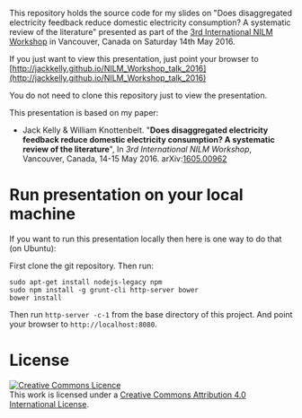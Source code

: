 This repository holds the source code for my slides on "Does
disaggregated electricity feedback reduce domestic electricity
consumption? A systematic review of the literature" presented as part
of the
[3rd International NILM Workshop](http://nilmworkshop.org/2016/index.html)
in Vancouver, Canada on Saturday 14th May 2016.

If you just want to view this presentation, just point your browser to
[http://jackkelly.github.io/NILM_Workshop_talk_2016](http://jackkelly.github.io/NILM_Workshop_talk_2016)

You do not need to clone this repository just to view the
presentation.

This presentation is based on my paper:

* Jack Kelly & William Knottenbelt. "**Does disaggregated electricity
feedback reduce domestic electricity consumption? A systematic review
of the literature**", In *3rd International NILM Workshop*, Vancouver,
Canada, 14-15 May 2016. arXiv:[1605.00962](http://arxiv.org/abs/1605.00962)

# Run presentation on your local machine

If you want to run this presentation locally then here is one way to
do that (on Ubuntu):

First clone the git repository. Then run:

```
sudo apt-get install nodejs-legacy npm
sudo npm install -g grunt-cli http-server bower
bower install
```

Then run `http-server -c-1` from the base directory of this project.
And point your browser to `http://localhost:8080`.

# License

<a rel="license" href="http://creativecommons.org/licenses/by/4.0/"><img alt="Creative Commons Licence" style="border-width:0" src="https://i.creativecommons.org/l/by/4.0/88x31.png" /></a><br />This work is licensed under a <a rel="license" href="http://creativecommons.org/licenses/by/4.0/">Creative Commons Attribution 4.0 International License</a>.
